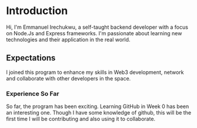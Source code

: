 # Introduction
Hi, I'm Emmanuel Irechukwu, a self-taught backend developer with a focus on Node.Js and Express frameworks. I'm passionate about learning new technologies and their application in the real world.

## Expectations
I joined this program to enhance my skills in Web3 development, network and collaborate with other developers in the space.

### Experience So Far
So far, the program has been exciting. Learning GitHub in Week 0 has been an interesting one. Though I have some knowledge of github, this will be the first time I will be contributing and also using it to collaborate.
